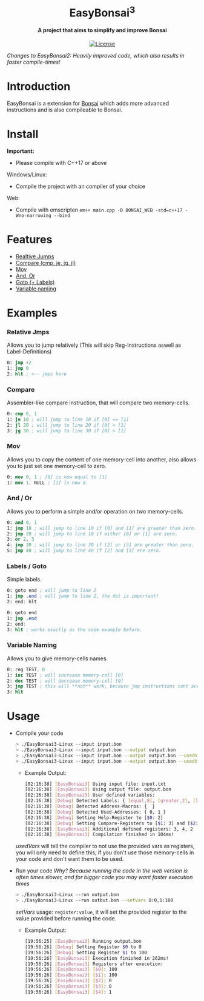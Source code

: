 <div align="center">
  <p>
    <h1>
      <br/>
      EasyBonsai<sup>3</sup>
    </h1>
    <h4>A project that aims to simplify and improve Bonsai</h4>
  </p>
  <p>
    <a href="https://github.com/Git-Curve/EasyBonsai2/blob/master/LICENSE">
      <img src="https://img.shields.io/github/license/Git-Curve/EasyBonsai2.svg?style=flat-square" alt="License" />
    </a>
  </p>
</div>

*Changes to EasyBonsai2: Heavily improved code, which also results in faster compile-times!*

# Introduction
EasyBonsai is a extension for [Bonsai](https://bonsai.pinyto.de/assembler/)  which adds more advanced instructions and is also compileable to Bonsai.
# Install
<b>Important: </b>
- Please compile with C++17 or above

Windows/Linux:
- Compile the project with an compiler of your choice

Web:
- Compile with emscripten
  ```em++ main.cpp -D BONSAI_WEB -std=c++17 -Wno-narrowing --bind```  
# Features
- [Realtive Jumps](#relative-jmps)
- [Compare (cmp, je, jg, jl)](#compare)
- [Mov](#mov)
- [And, Or](#and--or)
- [Goto (+ Labels)](#labels--goto)
- [Variable naming](#variable-naming)
# Examples
### Relative Jmps
Allows you to jump relatively (This will skip Reg-Instructions aswell as Label-Definitions)
```nasm
0: jmp +2
1: jmp 0
2: hlt ; <-- jmps here
```
### Compare
Assembler-like compare instruction, that will compare two memory-cells.
```nasm
0: cmp 0, 1
1: je 10 ; will jump to line 10 if [0] == [1]
2: jl 20 ; will jump to line 20 if [0] < [1]
3: jg 30 ; will jump to line 30 if [0] > [1]
```
### Mov
Allows you to copy the content of one memory-cell into another, also allows you to just set one memory-cell to zero.
```nasm
0: mov 0, 1 ; [0] is now equal to [1]
1: mov 1, NULL ; [1] is now 0.
```
### And / Or
Allows you to perform a simple and/or operation on two memory-cells.
```nasm
0: and 0, 1
1: jmp 10 ; will jump to line 10 if [0] and [1] are greater than zero.
2: jmp 20 ; will jump to line 10 if either [0] or [1] are zero.
3: or 2, 3
4: jmp 30 ; will jump to line 30 if [2] or [3] are greater than zero.
5: jmp 40 ; will jump to line 40 if [2] and [3] are zero.
```
### Labels / Goto
Simple labels.
```nasm
0: goto end ; will jump to line 2
1: jmp .end ; will jump to line 2, the dot is important!
2: end: hlt
```
```nasm
0: goto end
1: jmp .end
2: end:
3: hlt ; works exactly as the code example before.
```
### Variable Naming
Allows you to give memory-cells names.
```nasm
0: reg TEST, 0
1: inc TEST ; will increase memory-cell [0]
2: dec TEST ; will decrease memory-cell [0]
3: jmp TEST ; this will **not** work, because jmp instructions cant access memory-cells 
3: hlt
```
# Usage
- Compile your code
	```bash
	> ./EasyBonsai3-Linux --input input.bon
	> ./EasyBonsai3-Linux --input input.bon --output output.bon
	> ./EasyBonsai3-Linux --input input.bon --output output.bon --usedVars 1
	> ./EasyBonsai3-Linux --input input.bon --output output.bon --usedVars 1,2,3
	```
	- Example Output:
		```bash
		[02:16:38] [EasyBonsai3] Using input file: input.txt
		[02:16:38] [EasyBonsai3] Using output file: output.bon
		[02:16:38] [EasyBonsai3] User defined variables:
		[02:16:38] [Debug] Detected Labels: { [equal,8], [greater,2], [less,5], [start,0] }
		[02:16:38] [Debug] Detected Address-Macros: {  }
		[02:16:38] [Debug] Detected Used-Addresses: { 0, 1 }
		[02:16:38] [Debug] Setting Help-Register to [$0: 2]
		[02:16:38] [Debug] Setting Compare-Registers to [$1: 3] and [$2: 4]
		[02:16:38] [EasyBonsai3] Additional defined registers: 3, 4, 2
		[02:16:38] [EasyBonsai3] Compilation finished in 104ms!
		```
	*usedVars* will tell the compiler to not use the provided vars as registers, you will only need to define this, if you don't use those memory-cells in your code and don't want them to be used.

- Run your code
		*Why? Because running the code in the web version is often times slower, and for bigger code you may want faster execution times*
	```bash
	> ./EasyBonsai3-Linux --run output.bon
	> ./EasyBonsai3-Linux --run outbut.bon --setVars 0:0,1:100
	```
	*setVars* usage: `register:value`, it will set the provided register to the value provided before running the code.
	- Example Output:
		```bash
		[19:56:25] [EasyBonsai3] Running output.bon
		[19:56:26] [Debug] Setting Register $0 to 0
		[19:56:26] [Debug] Setting Register $1 to 100
		[19:56:26] [EasyBonsai3] Execution finished in 262ms!
		[19:56:26] [EasyBonsai3] Registers after execution:
		[19:56:26] [EasyBonsai3] [$0]: 100
		[19:56:26] [EasyBonsai3] [$1]: 100
		[19:56:26] [EasyBonsai3] [$2]: 0
		[19:56:26] [EasyBonsai3] [$3]: 0
		[19:56:26] [EasyBonsai3] [$4]: 1
		```